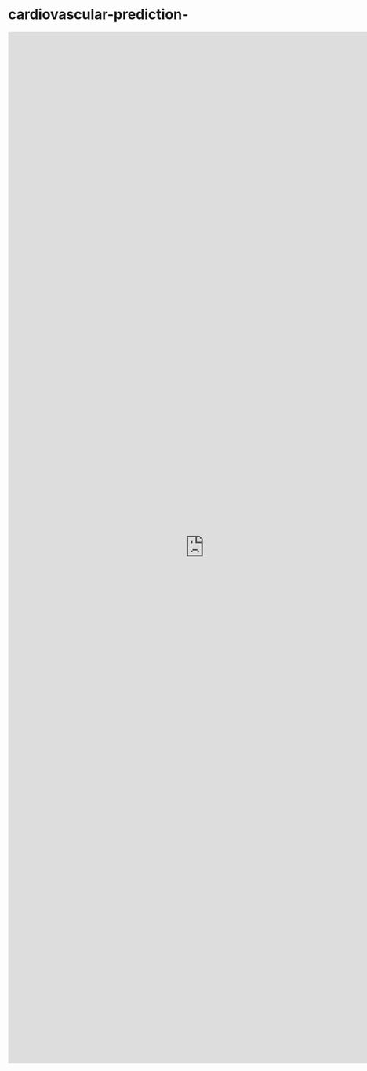 # cardiovascular-prediction-

<embed src="https://github.com/sahukanishka/cardiovascular-prediction-/blob/master/final_cvd%20project%20report-compressed.pdf" width="800px" height="2100px" />
